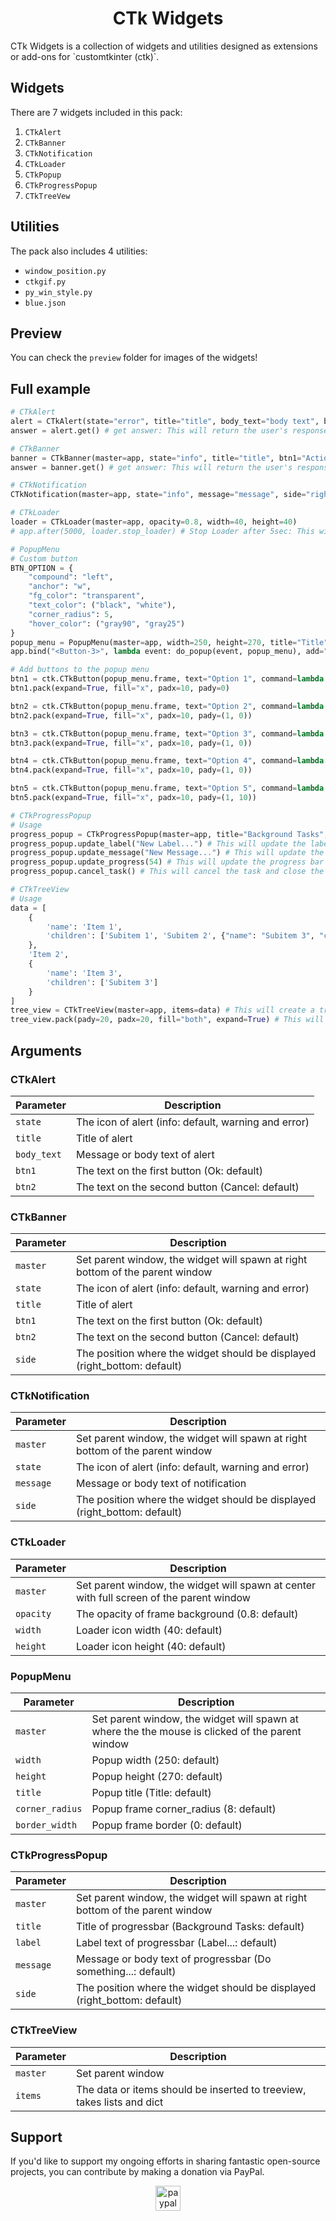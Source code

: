 <h1 align="center">CTk Widgets</h1>
CTk Widgets is a collection of widgets and utilities designed as extensions or add-ons for `customtkinter (ctk)`. 


## Widgets

There are 7 widgets included in this pack:

1. `CTkAlert`
2. `CTkBanner`
3. `CTkNotification`
4. `CTkLoader`
5. `CTkPopup`
6. `CTkProgressPopup`
7. `CTkTreeVew`

## Utilities

The pack also includes 4 utilities:

- `window_position.py`
- `ctkgif.py`
- `py_win_style.py`
- `blue.json`

## Preview

You can check the `preview` folder for images of the widgets!

## Full example
```python
# CTkAlert
alert = CTkAlert(state="error", title="title", body_text="body text", btn1="Ok", btn2="Cancel")
answer = alert.get() # get answer: This will return the user's response to the alert.

# CTkBanner
banner = CTkBanner(master=app, state="info", title="title", btn1="Action 1", btn2="Action 2", side="right_bottom")
answer = banner.get() # get answer: This will return the user's response to the banner.

# CTkNotification
CTkNotification(master=app, state="info", message="message", side="right_bottom") # This will display a notification at the right bottom of the app.

# CTkLoader
loader = CTkLoader(master=app, opacity=0.8, width=40, height=40)
# app.after(5000, loader.stop_loader) # Stop Loader after 5sec: This will stop the loader after 5 seconds.

# PopupMenu
# Custom button
BTN_OPTION = {
    "compound": "left",
    "anchor": "w",
    "fg_color": "transparent",
    "text_color": ("black", "white"),
    "corner_radius": 5,
    "hover_color": ("gray90", "gray25")
}
popup_menu = PopupMenu(master=app, width=250, height=270, title="Title", corner_radius=8, border_width=0)
app.bind("<Button-3>", lambda event: do_popup(event, popup_menu), add="+") # bind app for right click: This will show the popup menu when the user right clicks on the app.

# Add buttons to the popup menu
btn1 = ctk.CTkButton(popup_menu.frame, text="Option 1", command=lambda: print("Hello"), **BTN_OPTION)
btn1.pack(expand=True, fill="x", padx=10, pady=0)

btn2 = ctk.CTkButton(popup_menu.frame, text="Option 2", command=lambda: print("Hello"), **BTN_OPTION)
btn2.pack(expand=True, fill="x", padx=10, pady=(1, 0))

btn3 = ctk.CTkButton(popup_menu.frame, text="Option 3", command=lambda: print("Hello"), **BTN_OPTION)
btn3.pack(expand=True, fill="x", padx=10, pady=(1, 0))

btn4 = ctk.CTkButton(popup_menu.frame, text="Option 4", command=lambda: print("Hello"), **BTN_OPTION)
btn4.pack(expand=True, fill="x", padx=10, pady=(1, 0))

btn5 = ctk.CTkButton(popup_menu.frame, text="Option 5", command=lambda: print("Hello"), **BTN_OPTION)
btn5.pack(expand=True, fill="x", padx=10, pady=(1, 10))

# CTkProgressPopup
# Usage
progress_popup = CTkProgressPopup(master=app, title="Background Tasks", label="Label...", message="Do something...", side="right_bottom")
progress_popup.update_label("New Label...") # This will update the label of the progress popup.
progress_popup.update_message("New Message...") # This will update the message of the progress popup.
progress_popup.update_progress(54) # This will update the progress bar of the progress popup (0-100).
progress_popup.cancel_task() # This will cancel the task and close the progress popup.

# CTkTreeView
# Usage
data = [
    {
        'name': 'Item 1',
        'children': ['Subitem 1', 'Subitem 2', {"name": "Subitem 3", "children": ["Sub-subitem 1", "Sub-subitem 2"]}]
    },
    'Item 2',
    {
        'name': 'Item 3',
        'children': ['Subitem 3']
    }
]
tree_view = CTkTreeView(master=app, items=data) # This will create a tree view with the specified data.
tree_view.pack(pady=20, padx=20, fill="both", expand=True) # This will pack the tree view into the app.
```

## Arguments

### CTkAlert
| Parameter | Description |
| --- | --- |
| `state` | The icon of alert (info: default, warning and error) |
| `title` | Title of alert |
| `body_text` | Message or body text of alert |
| `btn1` | The text on the first button (Ok: default)|
| `btn2` | The text on the second button (Cancel: default)|

### CTkBanner
| Parameter | Description |
| --- | --- |
| `master` | Set parent window, the widget will spawn at right bottom of the parent window |
| `state` | The icon of alert (info: default, warning and error) |
| `title` | Title of alert |
| `btn1` | The text on the first button (Ok: default)|
| `btn2` | The text on the second button (Cancel: default)|
| `side` | The position where the widget should be displayed (right_bottom: default)|

### CTkNotification
| Parameter | Description |
| --- | --- |
| `master` | Set parent window, the widget will spawn at right bottom of the parent window |
| `state` | The icon of alert (info: default, warning and error) |
| `message` | Message or body text of notification |
| `side` | The position where the widget should be displayed (right_bottom: default)|

### CTkLoader
| Parameter | Description |
| --- | --- |
| `master` | Set parent window, the widget will spawn at center with full screen of the parent window |
| `opacity` | The opacity of frame background (0.8: default) |
| `width` | Loader icon width (40: default) |
| `height` | Loader icon height (40: default) |

### PopupMenu
| Parameter | Description |
| --- | --- |
| `master` | Set parent window, the widget will spawn at where the the mouse is clicked of the parent window |
| `width` | Popup width (250: default) |
| `height` | Popup height (270: default) |
| `title` | Popup title (Title: default) |
| `corner_radius` | Popup frame corner_radius (8: default) |
| `border_width` | Popup frame border (0: default) |

### CTkProgressPopup
| Parameter | Description |
| --- | --- |
| `master` | Set parent window, the widget will spawn at right bottom of the parent window |
| `title` | Title of progressbar (Background Tasks: default) |
| `label` | Label text of progressbar (Label...: default)|
| `message` | Message or body text of progressbar (Do something...: default)|
| `side` | The position where the widget should be displayed (right_bottom: default)|

### CTkTreeView
| Parameter | Description |
| --- | --- |
| `master` | Set parent window |
| `items` | The data or items should be inserted to treeview, takes lists and dict |

## Support

<p align="left">If you'd like to support my ongoing efforts in sharing fantastic open-source projects, you can contribute by making a donation via PayPal.</p>

<div align="center">
  <a href="https://www.paypal.com/paypalme/iamironman0" target="_blank">
    <img src="https://img.shields.io/static/v1?message=PayPal&logo=paypal&label=&color=00457C&logoColor=white&labelColor=&style=flat" height="40" alt="paypal logo"  />
  </a>
</div>
